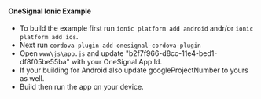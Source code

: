#### OneSignal Ionic Example

- To build the example first run `ionic platform add android` andr/or `ionic platform add ios`.
- Next run `cordova plugin add onesignal-cordova-plugin`
- Open `www\js\app.js` and update "b2f7f966-d8cc-11e4-bed1-df8f05be55ba" with your OneSignal App Id.
- If your building for Android also update googleProjectNumber to yours as well.
- Build then run the app on your device.
